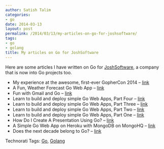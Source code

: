```yaml
---
author: Satish Talim
categories:
- go
date: 2014-03-13
layout: post
permalink: /2014/03/13/my-articles-on-go-for-joshsoftware/
tags:
- go
- golang
title: My articles on Go for JoshSoftware
---
```


<div>
  <p>
    Here are some articles I have written on Go for <a href="http://www.joshsoftware.com/">JoshSoftware</a>, a company that is now into Go projects too.
  </p>
  
  <ul>
    <li>
      My experience at the awesome, first-ever GopherCon 2014 &#8211; <a href="http://blog.joshsoftware.com/2014/05/05/my-experience-at-the-awesome-first-ever-gophercon-2014/">link</a>
    </li>
    <li>
      A Fun, Weather Forecast Go Web App &#8211; <a href="http://blog.joshsoftware.com/2014/04/07/a-fun-weather-forecast-go-web-app/">link</a>
    </li>
    <li>
      Fun with Gmail and Go &#8211; <a href="http://blog.joshsoftware.com/2014/04/02/fun-with-gmail-and-go/">link</a>
    </li>
    <li>
      Learn to build and deploy simple Go Web Apps, Part Four &#8211; <a href="http://blog.joshsoftware.com/2014/03/17/learn-to-build-and-deploy-simple-go-web-apps-part-four/">link</a>
    </li>
    <li>
      Learn to build and deploy simple Go Web Apps, Part Three &#8211; <a href="http://blog.joshsoftware.com/2014/03/14/learn-to-build-and-deploy-simple-go-web-apps-part-three/">link</a>
    </li>
    <li>
      Learn to build and deploy simple Go Web Apps, Part Two &#8211; <a href="http://blog.joshsoftware.com/2014/03/13/learn-to-build-and-deploy-simple-go-web-apps-part-two/">link</a>
    </li>
    <li>
      Learn to build and deploy simple Go Web Apps, Part One &#8211; <a href="http://blog.joshsoftware.com/2014/03/12/learn-to-build-and-deploy-simple-go-web-apps-part-one/">link</a>
    </li>
    <li>
      How Do I Create A Presentation Using Go? &#8211; <a href="http://blog.joshsoftware.com/2014/03/10/how-do-i-create-a-presentation-using-go/">link</a>
    </li>
    <li>
      A Simple Go Web App on Heroku with MongoDB on MongoHQ &#8211; <a href="http://blog.joshsoftware.com/2014/02/28/a-simple-go-web-app-on-heroku-with-mongodb-on-mongohq/">link</a>
    </li>
    <li>
      Does the next decade belong to Go? &#8211; <a href="http://blog.joshsoftware.com/2014/02/04/does-the-next-decade-belong-to-go/">link</a>
    </li>
  </ul>
</div>

Technorati Tags: <a href="http://technorati.com/tag/Go" rel="tag">Go</a>, <a href="http://technorati.com/tag/Golang" rel="tag">Golang</a>
